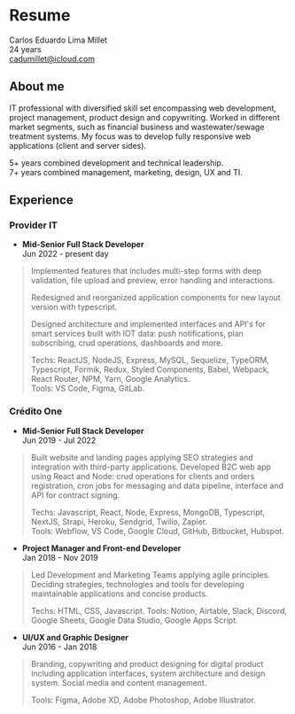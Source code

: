 # Resume
Carlos Eduardo Lima Millet  
24 years  
cadumillet@icloud.com

## About me
IT professional with diversified skill set encompassing web development, project management, product design and copywriting. Worked in different market segments, such as financial business and wastewater/sewage treatment systems. My focus was to develop fully responsive web applications (client and server sides).

5+ years combined development and technical leadership.  
7+ years combined management, marketing, design, UX and TI. 

## Experience

### Provider IT
- **Mid-Senior Full Stack Developer**  
Jun 2022 - present day

> Implemented features that includes multi-step forms with deep validation, file upload and preview, error handling and interactions.
> 
> Redesigned and reorganized application components for new layout version with typescript.
> 
> Designed architecture and implemented interfaces and API's for smart services built with IOT data: push notifications, plan subscribing, crud operations, dashboards and more.  
>  
> Techs: ReactJS, NodeJS, Express, MySQL, Sequelize, TypeORM, Typescript, Formik, Redux, Styled
Components, Babel, Webpack, React Router, NPM, Yarn, Google Analytics.  
> Tools: VS Code, Figma, GitLab.

### Crédito One
- **Mid-Senior Full Stack Developer**  
Jun 2019 - Jul 2022  

> Built website and landing pages applying SEO strategies and integration with third-party applications. Developed B2C web app using React and Node: crud operations for clients and orders registration, cron jobs for messaging and data pipeline, interface and API for contract signing.  
> 
> Techs: Javascript, React, Node, Express, MongoDB, Typescript, NextJS, Strapi, Heroku, Sendgrid, Twilio, Zapier.  
> Tools: Webflow, VS Code, Google Cloud, GitHub, Bitbucket, Hubspot.

- **Project Manager and Front-end Developer**  
Jan 2018 - Nov 2019

> Led Development and Marketing Teams applying agile principles. Deciding strategies, technologies and tools for developing maintainable applications and concise products.  
>
> Techs: HTML, CSS, Javascript.
> Tools: Notion, Airtable, Slack, Discord, Google Sheets, Google Data Studio, Google Apps Script.

- **UI/UX and Graphic Designer**  
Jun 2016 - Jan 2018

> Branding, copywriting and product designing for digital product including application interfaces, system architecture and design system. Social media and content management.  
> 
> Tools: Figma, Adobe XD, Adobe Photoshop, Adobe Illustrator.
